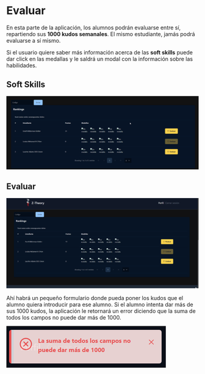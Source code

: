# Evaluar

En esta parte de la aplicación, los alumnos podrán evaluarse entre sí, repartiendo sus **1000 kudos semanales**. El mismo estudiante, jamás podrá evaluarse a sí mismo.

Si el usuario quiere saber más información acerca de las **soft skills** puede dar click en las medallas y le saldrá un modal con la información sobre las habilidades.

## Soft Skills
![Ejemplo soft skills](../../images/student/evaluation/student_soft_skills.gif)

## Evaluar
![Ejemplo de evaluacion](../../images/student/evaluation/student_evaluation.gif)

Ahí habrá un pequeño formulario donde pueda poner los kudos que el alumno quiera introducir para ese alumno. Si el alumno intenta dar más de sus 1000 kudos, la aplicación le retornará un error diciendo que la suma de todos los campos no puede dar más de 1000.

![Ejemplo de error](../../images/student/evaluation/student_error_evaluation_kudos.png)